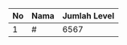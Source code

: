 | No | Nama            | Jumlah Level |
|----|-----------------|--------------|
| 1  | #    |    6567        |
